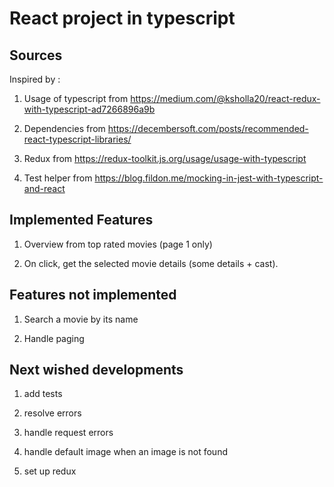# React project in typescript

## Sources

Inspired by :

1. Usage of typescript from https://medium.com/@ksholla20/react-redux-with-typescript-ad7266896a9b

2. Dependencies from https://decembersoft.com/posts/recommended-react-typescript-libraries/

3. Redux from https://redux-toolkit.js.org/usage/usage-with-typescript

4. Test helper from https://blog.fildon.me/mocking-in-jest-with-typescript-and-react

## Implemented Features 

1. Overview from top rated movies (page 1 only)

2. On click, get the selected movie details (some details + cast).

## Features not implemented

1. Search a movie by its name

2. Handle paging

## Next wished developments

1. add tests

2. resolve errors

3. handle request errors

4. handle default image when an image is not found

5. set up redux

